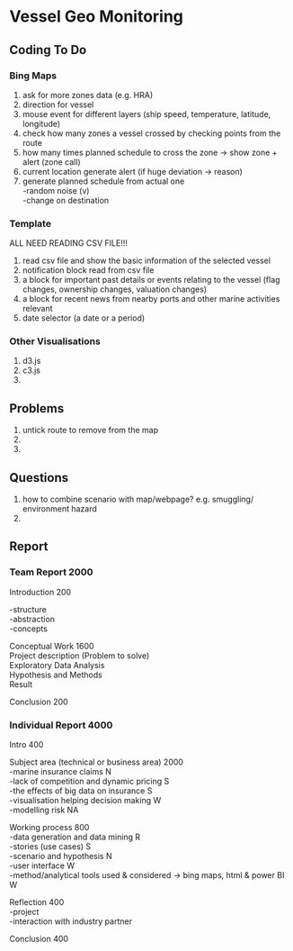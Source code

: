 # Vessel Geo Monitoring

## Coding To Do

### Bing Maps

1. ask for more zones data (e.g. HRA)
2. direction for vessel
3. mouse event for different layers (ship speed, temperature, latitude, longitude)
4. check how many zones a vessel crossed by checking points from the route
5. how many times planned schedule to cross the zone -> show zone + alert (zone call)
6. current location generate alert (if huge deviation -> reason)  
7. generate planned schedule from actual one  
   -random noise (v)  
   -change on destination  


### Template

ALL NEED READING CSV FILE!!!  
1. read csv file and show the basic information of the selected vessel  
2. notification block read from csv file  
3. a block for important past details or events relating to the vessel (flag changes, ownership changes, valuation changes)   
4. a block for recent news from nearby ports and other marine activities relevant  
5. date selector (a date or a period)

### Other Visualisations

1. d3.js  
2. c3.js  
3.

## Problems
1. untick route to remove from the map
2.
3.

## Questions
1. how to combine scenario with map/webpage? e.g. smuggling/ environment hazard
2. 

## Report

### Team Report 2000

Introduction 200  

-structure  
-abstraction  
-concepts

Conceptual Work 1600  
Project description (Problem to solve)  
Exploratory Data Analysis  
Hypothesis and Methods  
Result  

Conclusion 200  

### Individual Report 4000

Intro 400  

Subject area (technical or business area) 2000  
  -marine insurance claims N  
  -lack of competition and dynamic pricing S  
  -the effects of big data on insurance S  
  -visualisation helping decision making W   
  -modelling risk  NA
  
Working process 800  
  -data generation and data mining R  
  -stories (use cases) S  
  -scenario and hypothesis N  
  -user interface W  
  -method/analytical tools used & considered -> bing maps, html & power BI W
  
Reflection 400  
  -project  
  -interaction with industry partner  
  
Conclusion 400  

